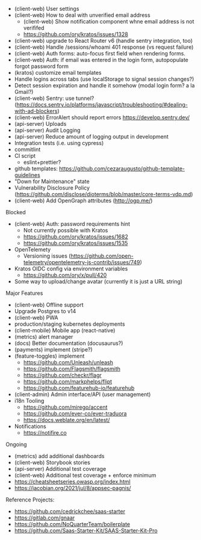 - (client-web) User settings
- (client-web) How to deal with unverified email address
  - (client-web) Show notification component whne email address is not verififed
  - https://github.com/ory/kratos/issues/1328
- (client-web) upgrade to React Router v6 (handle sentry integration, too)
- (client-web) Handle /sessions/whoami 401 response (vs request failure)
- (client-web) Auth forms: auto-focus first field when rendering forms.
- (client-web) Auth: if email was entered in the login form, autopopulate forgot password form
- (kratos) customize email templates
- Handle logins across tabs (use localStorage to signal session changes?)
- Detect session expiration and handle it somehow (modal login form? a la Gmail?)
- (client-web) Sentry: use tunnel? (https://docs.sentry.io/platforms/javascript/troubleshooting/#dealing-with-ad-blockers)
- (client-web) ErrorAlert should report errors https://develop.sentry.dev/
- (api-server) Uploads
- (api-server) Audit Logging
- (api-server) Reduce amount of logging output in development
- Integration tests (i.e. using cypress)
- commitlint
- CI script
  - eslint+prettier?
- github templates: https://github.com/cezaraugusto/github-template-guidelines
- "Down for Maintenance" state
- Vulnerability Disclosure Policy (https://github.com/disclose/dioterms/blob/master/core-terms-vdp.md)
- (client-web) Add OpenGraph attributes (http://ogp.me/)

Blocked

- (client-web) Auth: password requirements hint
  - Not currently possible with Kratos
  - https://github.com/ory/kratos/issues/1682
  - https://github.com/ory/kratos/issues/1535
- OpenTelemety
  - Versioning issues (https://github.com/open-telemetry/opentelemetry-js-contrib/issues/749)
- Kratos OIDC config via environment variables
  - https://github.com/ory/x/pull/420
- Some way to upload/change avatar (currently it is just a URL string)

Major Features

- (client-web) Offline support
- Upgrade Postgres to v14
- (client-web) PWA
- production/staging kubernetes deployments
- (client-mobile) Mobile app (react-native)
- (metrics) alert manager
- (docs) Better documentation (docusaurus?)
- (payments) implement (stripe?)
- (feature-toggles) implement
  - https://github.com/Unleash/unleash
  - https://github.com/Flagsmith/flagsmith
  - https://github.com/checkr/flagr
  - https://github.com/markphelps/flipt
  - https://github.com/featurehub-io/featurehub
- (client-admin) Admin interface/API (user management)
- i18n Tooling
  - https://github.com/mirego/accent
  - https://github.com/ever-co/ever-traduora
  - https://docs.weblate.org/en/latest/
- Notifications
  - https://notifire.co

Ongoing

- (metrics) add additional dashboards
- (client-web) Storybook stories
- (api-server) Additional test coverage
- (client-web) Additional test coverage + enforce minimum
- https://cheatsheetseries.owasp.org/index.html
- https://jacobian.org/2021/jul/8/appsec-pagnis/

Reference Projects:

- https://github.com/cedrickchee/saas-starter
- https://gitlab.com/gnaar
- https://github.com/NoQuarterTeam/boilerplate
- https://github.com/Saas-Starter-Kit/SAAS-Starter-Kit-Pro
